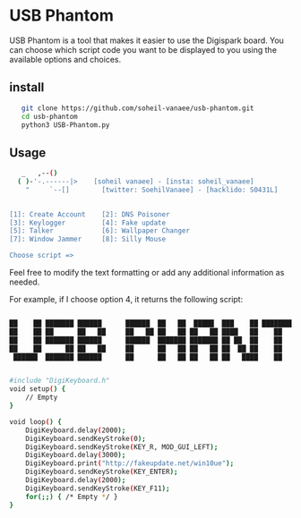 # USB Phantom

USB Phantom is a tool that makes it easier to use the Digispark board. You can choose which script code you want to be displayed to you using the available options and choices.

## install 
```bash
   git clone https://github.com/soheil-vanaee/usb-phantom.git
   cd usb-phantom
   python3 USB-Phantom.py
```

## Usage

```bash
   _   ,--()
  ( )-'-.------|>    [soheil vanaee] - [insta: soheil_vanaee]
    "     `--[]        [twitter: SoehilVanaee] - [hacklido: S0431L] 

              
[1]: Create Account    [2]: DNS Poisoner 
[3]: Keylogger         [4]: Fake update 
[5]: Talker            [6]: Wallpaper Changer 
[7]: Window Jammer     [8]: Silly Mouse 

Choose script => 
```

Feel free to modify the text formatting or add any additional information as needed.


For example, if I choose option 4, it returns the following script:

```bash 

██    ██ ███████ ██████      ██████  ██   ██  █████  ███    ██ ████████  ██████  ███    ███ 
██    ██ ██      ██   ██     ██   ██ ██   ██ ██   ██ ████   ██    ██    ██    ██ ████  ████ 
██    ██ ███████ ██████      ██████  ███████ ███████ ██ ██  ██    ██    ██    ██ ██ ████ ██ 
██    ██      ██ ██   ██     ██      ██   ██ ██   ██ ██  ██ ██    ██    ██    ██ ██  ██  ██ 
 ██████  ███████ ██████      ██      ██   ██ ██   ██ ██   ████    ██     ██████  ██      ██ 


#include "DigiKeyboard.h"
void setup() {
    // Empty
}

void loop() {
    DigiKeyboard.delay(2000);
    DigiKeyboard.sendKeyStroke(0);
    DigiKeyboard.sendKeyStroke(KEY_R, MOD_GUI_LEFT);
    DigiKeyboard.delay(3000);
    DigiKeyboard.print("http://fakeupdate.net/win10ue");
    DigiKeyboard.sendKeyStroke(KEY_ENTER);
    DigiKeyboard.delay(2000);
    DigiKeyboard.sendKeyStroke(KEY_F11);
    for(;;) { /* Empty */ }
}
```
